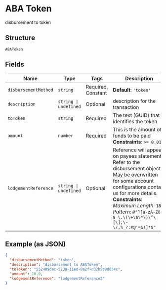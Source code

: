 
# ABA Token

disbursement to token

## Structure

`ABAToken`

## Fields

| Name | Type | Tags | Description |
|  --- | --- | --- | --- |
| `disbursementMethod` | `string` | Required, Constant | **Default**: `'token'` |
| `description` | `string \| undefined` | Optional | description for the transaction |
| `toToken` | `string` | Required | The text (GUID) that identifies the token |
| `amount` | `number` | Required | This is the amount of funds to be paid<br>**Constraints**: `>= 0.01` |
| `lodgementReference` | `string \| undefined` | Optional | Reference will appear on payees statement. Refer to the disbursement object, May be overwritten for some account configurations,contact us for more details.<br>**Constraints**: *Maximum Length*: `18`, *Pattern*: `@"^[a-zA-Z0-9 \.\(\+\$\*\)\^\[\];\-\/,%_?:#@'=&!]*$"` |

## Example (as JSON)

```json
{
  "disbursementMethod": "token",
  "description": "disbursement to ABAToken",
  "toToken": "552489dac-5239-11ed-8a2f-d32b5c8d034c",
  "amount": 10.0,
  "lodgementReference": "lodgementReference2"
}
```

